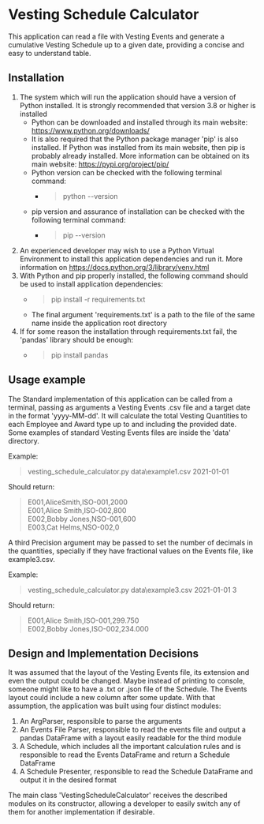 # Vesting Schedule Calculator

This application can read a file with Vesting Events and generate a cumulative Vesting Schedule up to a given date, providing a concise and easy to understand table.

## Installation

1. The system which will run the application should have a version of Python installed. It is strongly recommended that version 3.8 or higher is installed
    - Python can be downloaded and installed through its main website: https://www.python.org/downloads/
    - It is also required that the Python package manager 'pip' is also installed. If Python was installed from its main website, then pip is probably already installed. More information can be obtained on its main website: https://pypi.org/project/pip/
    - Python version can be checked with the following terminal command:
        - > python --version
    - pip version and assurance of installation can be checked with the following terminal command:
        - > pip --version
2. An experienced developer may wish to use a Python Virtual Environment to install this application dependencies and run it. More information on https://docs.python.org/3/library/venv.html
3. With Python and pip properly installed, the following command should be used to install application dependencies:
    - > pip install -r requirements.txt
    - The final argument 'requirements.txt' is a path to the file of the same name inside the application root directory
4. If for some reason the installation through requirements.txt fail, the 'pandas' library should be enough:
    - > pip install pandas

## Usage example

The Standard implementation of this application can be called from a terminal, passing as arguments a Vesting Events .csv file and a target date in the format 'yyyy-MM-dd'. It will calculate the total Vesting Quantities to each Employee and Award type up to and including the provided date. Some examples of standard Vesting Events files are inside the 'data' directory.

Example:
> vesting_schedule_calculator.py data\example1.csv 2021-01-01

Should return:
> E001,AliceSmith,ISO-001,2000 \
> E001,Alice Smith,ISO-002,800 \
> E002,Bobby Jones,NSO-001,600 \
> E003,Cat Helms,NSO-002,0  

A third Precision argument may be passed to set the number of decimals in the quantities, specially if they have fractional values on the Events file, like example3.csv.

Example:
> vesting_schedule_calculator.py data\example3.csv 2021-01-01 3

Should return:
> E001,Alice Smith,ISO-001,299.750 \
> E002,Bobby Jones,ISO-002,234.000

## Design and Implementation Decisions

It was assumed that the layout of the Vesting Events file, its extension and even the output could be changed. Maybe instead of printing to console, someone might like to have a .txt or .json file of the Schedule. The Events layout could include a new column after some update. With that assumption, the application was built using four distinct modules:
1. An ArgParser, responsible to parse the arguments
2. An Events File Parser, responsible to read the events file and output a pandas DataFrame with a layout easily readable for the third module
3. A Schedule, which includes all the important calculation rules and is responsible to read the Events DataFrame and return a Schedule DataFrame
4. A Schedule Presenter, responsible to read the Schedule DataFrame and output it in the desired format

The main class 'VestingScheduleCalculator' receives the described modules on its constructor, allowing a developer to easily switch any of them for another implementation if desirable.